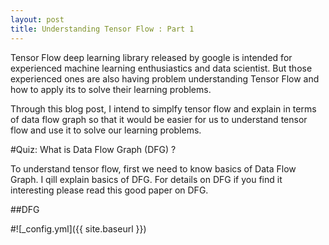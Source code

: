 ```yaml
---
layout: post
title: Understanding Tensor Flow : Part 1
---
```

Tensor Flow deep learning library released by google is intended for experienced machine learning enthusiastics and data scientist. But those experienced ones are also having problem understanding Tensor Flow and how to apply its to solve their learning problems.

Through this blog post, I intend to simplfy tensor flow and explain in terms of data flow graph so that it would be easier for us to understand tensor flow and use it to solve our learning problems.

#Quiz: What is Data Flow Graph (DFG) ?

To understand tensor flow, first we need to know basics of Data Flow Graph. I qill explain basics of DFG. For details on DFG if you find it interesting please read this good paper on DFG. <DFG Paper Link> 

##DFG


#![_config.yml]({{ site.baseurl }})

